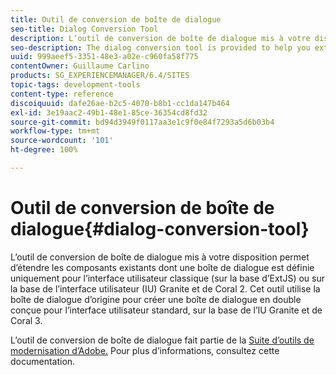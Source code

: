 ```yaml
---
title: Outil de conversion de boîte de dialogue
seo-title: Dialog Conversion Tool
description: L’outil de conversion de boîte de dialogue mis à votre disposition permet d’étendre les composants existants dont une boîte de dialogue est définie uniquement pour l’interface utilisateur classique.
seo-description: The dialog conversion tool is provided to help you extend existing components that only have a dialog defined for the classic UI
uuid: 999aeef5-3351-48e3-a02e-c960fa58f775
contentOwner: Guillaume Carlino
products: SG_EXPERIENCEMANAGER/6.4/SITES
topic-tags: development-tools
content-type: reference
discoiquuid: dafe26ae-b2c5-4070-b8b1-cc1da147b464
exl-id: 3e19aac2-49b1-48e1-85ce-36354cd8fd32
source-git-commit: bd94d3949f0117aa3e1c9f0e84f7293a5d6b03b4
workflow-type: tm+mt
source-wordcount: '101'
ht-degree: 100%

---
```


# Outil de conversion de boîte de dialogue{#dialog-conversion-tool}

L’outil de conversion de boîte de dialogue mis à votre disposition permet d’étendre les composants existants dont une boîte de dialogue est définie uniquement pour l’interface utilisateur classique (sur la base d’ExtJS) ou sur la base de l’interface utilisateur (IU) Granite et de Coral 2. Cet outil utilise la boîte de dialogue d’origine pour créer une boîte de dialogue en double conçue pour l’interface utilisateur standard, sur la base de l’IU Granite et de Coral 3.

L’outil de conversion de boîte de dialogue fait partie de la [Suite d’outils de modernisation d’Adobe.](modernization-tools.md) Pour plus d’informations, consultez cette documentation.
